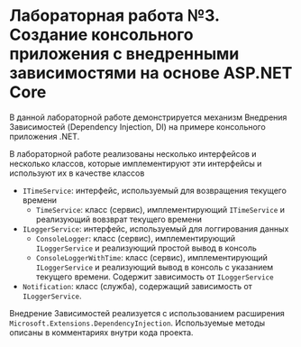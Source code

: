 # Лабораторная работа №3. Создание консольного приложения с внедренными зависимостями на основе ASP.NET Core

В данной лабораторной работе демонстрируется механизм Внедрения Зависимостей (Dependency Injection, DI) на примере консольного приложения .NET.

В лабораторной работе реализованы несколько интерфейсов и несколько классов, которые имплементируют эти интерфейсы и используют их в качестве классов
- `ITimeService`: интерфейс, используемый для возвращения текущего времени
    - `TimeService`: класс (сервис), имплементирующий `ITimeService` и реализующий вовзврат текущего времени
- `ILoggerService`: интерфейс, используемый для логгирования данных
    - `ConsoleLogger`: класс (сервис), имплементирующий `ILoggerService` и реализующий простой вывод в консоль
    - `ConsoleLoggerWithTime`: класс (сервис), имплементирующий `ILoggerService` и реализующий вывод в консоль с указанием текущего времени. Содержит зависимость от `ILoggerService`
- `Notification`: класс (служба), содержащий зависимость от `ILoggerService`.

Внедрение Зависимостей реализуется с использованием расширения `Microsoft.Extensions.DependencyInjection`. Используемые методы описаны в комментариях внутри кода проекта.